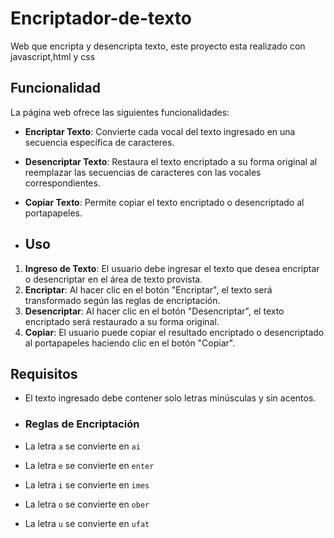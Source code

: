 # Encriptador-de-texto
Web que encripta y desencripta texto, este proyecto esta realizado con javascript,html y css

## Funcionalidad

La página web ofrece las siguientes funcionalidades:

- **Encriptar Texto**: Convierte cada vocal del texto ingresado en una secuencia específica de caracteres.
- **Desencriptar Texto**: Restaura el texto encriptado a su forma original al reemplazar las secuencias de caracteres con las vocales correspondientes.
- **Copiar Texto**: Permite copiar el texto encriptado o desencriptado al portapapeles.

- ## Uso

1. **Ingreso de Texto**: El usuario debe ingresar el texto que desea encriptar o desencriptar en el área de texto provista. 
2. **Encriptar**: Al hacer clic en el botón "Encriptar", el texto será transformado según las reglas de encriptación.
3. **Desencriptar**: Al hacer clic en el botón "Desencriptar", el texto encriptado será restaurado a su forma original.
4. **Copiar**: El usuario puede copiar el resultado encriptado o desencriptado al portapapeles haciendo clic en el botón "Copiar".


## Requisitos

- El texto ingresado debe contener solo letras minúsculas y sin acentos.

- ### Reglas de Encriptación

- La letra `a` se convierte en `ai`
- La letra `e` se convierte en `enter`
- La letra `i` se convierte en `imes`
- La letra `o` se convierte en `ober`
- La letra `u` se convierte en `ufat`

